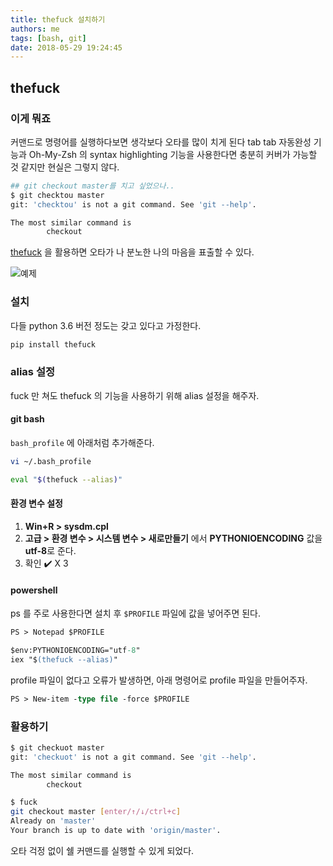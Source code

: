 ```yaml
---
title: thefuck 설치하기
authors: me
tags: [bash, git]
date: 2018-05-29 19:24:45
---
```


## thefuck

### 이게 뭐죠

커맨드로 명령어를 실행하다보면 생각보다 오타를 많이 치게 된다
tab tab 자동완성 기능과 Oh-My-Zsh 의 syntax highlighting 기능을 사용한다면 충분히 커버가 가능할 것 같지만 현실은 그렇지 않다.

```bash
## git checkout master를 치고 싶었으나..
$ git checktou master
git: 'checktou' is not a git command. See 'git --help'.

The most similar command is
        checkout
```

[thefuck](https://github.com/nvbn/thefuck) 을 활용하면 오타가 나 분노한 나의 마음을 표출할 수 있다.

![예제](https://raw.githubusercontent.com/nvbn/thefuck/master/example.gif)

### 설치

다들 python 3.6 버전 정도는 갖고 있다고 가정한다.

```bash
pip install thefuck
```

### alias 설정

fuck 만 쳐도 thefuck 의 기능을 사용하기 위해 alias 설정을 해주자.

#### git bash

`bash_profile` 에 아래처럼 추가해준다.

```bash
vi ~/.bash_profile

eval "$(thefuck --alias)"
```

#### 환경 변수 설정

1. **Win+R > sysdm.cpl**
2. **고급 > 환경 변수 > 시스템 변수 > 새로만들기** 에서 **PYTHONIOENCODING** 값을 **utf-8**로 준다.
3. 확인 ✔️ X 3

#### powershell

ps 를 주로 사용한다면 설치 후 `$PROFILE` 파일에 값을 넣어주면 된다.

```ps
PS > Notepad $PROFILE

$env:PYTHONIOENCODING="utf-8"
iex "$(thefuck --alias)"
```

profile 파일이 없다고 오류가 발생하면, 아래 명령어로 profile 파일을 만들어주자.

```ps
PS > New-item -type file -force $PROFILE
```

### 활용하기

```bash
$ git checkuot master
git: 'checkuot' is not a git command. See 'git --help'.

The most similar command is
        checkout

$ fuck
git checkout master [enter/↑/↓/ctrl+c]
Already on 'master'
Your branch is up to date with 'origin/master'.
```

오타 걱정 없이 쉘 커맨드를 실행할 수 있게 되었다.
